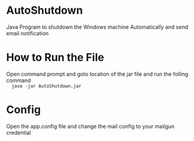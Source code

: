 # AutoShutdown
Java Program to shutdown the Windows machine Automatically and send email notification
# How to Run the File
Open command prompt and goto location of the jar file and run the folling command<br />
```  java -jar AutoShutdown.jar```
# Config
Open the app.config file and change the mail config to your mailgun credential
